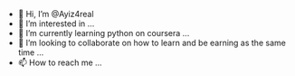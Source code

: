 - 👋 Hi, I’m @Ayiz4real
- 👀 I’m interested in ...
- 🌱 I’m currently learning python on coursera ...
- 💞️ I’m looking to collaborate on how to learn and be earning as the same time ...
- 📫 How to reach me ...

<!---
Ayiz4real/Ayiz4real is a ✨ special ✨ repository because its `README.md` (this file) appears on your GitHub profile.
You can click the Preview link to take a look at your changes.
--->
